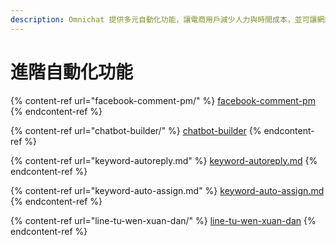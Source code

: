 ```yaml
---
description: Omnichat 提供多元自動化功能，讓電商用戶減少人力與時間成本，並可讓網站提供24小時不間斷的協助！
---
```


# 進階自動化功能

{% content-ref url="facebook-comment-pm/" %}
[facebook-comment-pm](facebook-comment-pm/)
{% endcontent-ref %}

{% content-ref url="chatbot-builder/" %}
[chatbot-builder](chatbot-builder/)
{% endcontent-ref %}

{% content-ref url="keyword-autoreply.md" %}
[keyword-autoreply.md](keyword-autoreply.md)
{% endcontent-ref %}

{% content-ref url="keyword-auto-assign.md" %}
[keyword-auto-assign.md](keyword-auto-assign.md)
{% endcontent-ref %}

{% content-ref url="line-tu-wen-xuan-dan/" %}
[line-tu-wen-xuan-dan](line-tu-wen-xuan-dan/)
{% endcontent-ref %}
